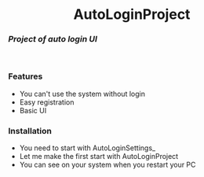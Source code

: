 
<h1 align="center">AutoLoginProject</h1>

### *Project of auto login UI*
<br>

### Features

- You can't use the system without login
- Easy registration
- Basic UI

### Installation

- You need to start with AutoLoginSettings_
- Let me make the first start with AutoLoginProject
- You can see on your system when you restart your PC

